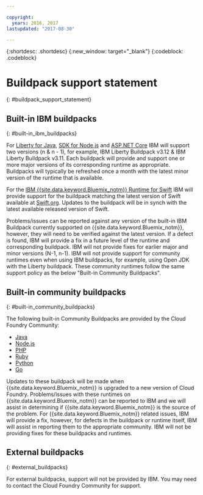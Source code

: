 ```yaml
---

copyright:
  years: 2016, 2017
lastupdated: "2017-08-30"

---
```


{:shortdesc: .shortdesc}
{:new_window: target="_blank"}
{:codeblock: .codeblock}

# Buildpack support statement
{: #buildpack_support_statement}


## Built-in IBM buildpacks
{: #built-in_ibm_buildpacks}

For [Liberty for Java](/docs/runtimes/liberty/index.html), [SDK for Node.js](/docs/runtimes/nodejs/index.html) and [ASP.NET Core](/docs/runtimes/dotnet/index.html) IBM will support two versions (n & n - 1), for example, IBM Liberty Buildpack v3.12 & IBM Liberty Buildpack v3.11. Each buildpack will provide and support one or more major versions of its corresponding runtime as appropriate. Buildpacks will typically be refreshed once a month with the latest minor version of the runtime that is available.

For the [IBM {{site.data.keyword.Bluemix_notm}} Runtime for Swift](/docs/runtimes/swift/index.html) IBM will provide support for the buildpack matching the latest version of Swift available at [Swift.org](http://swift.org). Updates to the buildpack will be in synch with the latest available released version of Swift.

Problems/issues can be reported against any version of the built-in IBM Buildpack currently supported on {{site.data.keyword.Bluemix_notm}}, however, they will need to be verified against the latest version. If a defect is found, IBM will provide a fix in a future level of the runtime and corresponding buildpack. IBM will not provide fixes for earlier major and minor versions (N-1, n-1). IBM will not provide support for community runtimes even when using IBM buildpacks, for example, using Open JDK with the Liberty buildpack. These community runtimes follow the same support policy as the below "Built-in Community Buildpacks".

## Built-in community buildpacks
{: #built-in_community_buildpacks}

The following built-in Community Buildpacks are provided by the Cloud Foundry Community:

* [Java](/docs/runtimes/tomcat/index.html)
* [Node.js](https://github.com/cloudfoundry/nodejs-buildpack)
* [PHP](/docs/runtimes/php/index.html)
* [Ruby](/docs/runtimes/ruby/index.html)
* [Python](/docs/runtimes/python/index.html)
* [Go](/docs/runtimes/go/index.html)

Updates to these buildpack will be made when {{site.data.keyword.Bluemix_notm}} is upgraded to a new version of Cloud Foundry. Problems/issues with these runtimes on {{site.data.keyword.Bluemix_notm}} can be reported to IBM and we will assist in determining if {{site.data.keyword.Bluemix_notm}} is the source of the problem. For {{site.data.keyword.Bluemix_notm}} related issues, IBM will provide a fix, however, for defects in the buildpack or runtime itself, IBM will assist in reporting them to the appropriate community. IBM will not be providing fixes for these buildpacks and runtimes.

## External buildpacks
{: #external_buildpacks}


For external buildpacks, support will not be provided by IBM. You may need to contact the Cloud Foundry Community for support.
